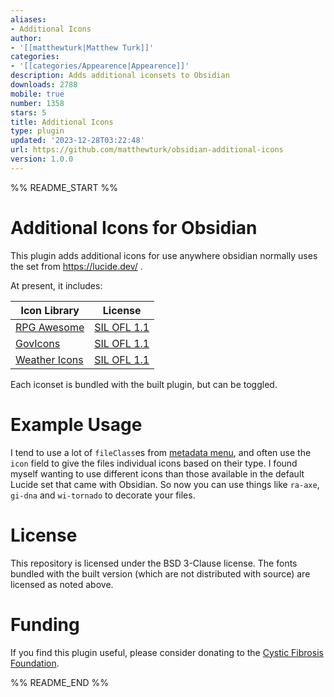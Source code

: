```yaml
---
aliases:
- Additional Icons
author:
- '[[matthewturk|Matthew Turk]]'
categories:
- '[[categories/Appearence|Appearence]]'
description: Adds additional iconsets to Obsidian
downloads: 2788
mobile: true
number: 1358
stars: 5
title: Additional Icons
type: plugin
updated: '2023-12-28T03:22:48'
url: https://github.com/matthewturk/obsidian-additional-icons
version: 1.0.0
---
```


%% README_START %%

# Additional Icons for Obsidian
This plugin adds additional icons for use anywhere obsidian normally uses the set from https://lucide.dev/ .

At present, it includes:

| Icon Library | License |
|-|-|
| [RPG Awesome](https://nagoshiashumari.github.io/Rpg-Awesome/) | [SIL OFL 1.1](https://openfontlicense.org/) |
| [GovIcons](https://govicons.io/) | [SIL OFL 1.1](https://openfontlicense.org/) |
| [Weather Icons](https://erikflowers.github.io/weather-icons/) | [SIL OFL 1.1](https://openfontlicense.org/) |

Each iconset is bundled with the built plugin, but can be toggled.

# Example Usage

I tend to use a lot of `fileClass`es from [metadata
menu](https://mdelobelle.github.io/metadatamenu/), and often use the `icon`
field to give the files individual icons based on their type.  I found myself
wanting to use different icons than those available in the default Lucide set
that came with Obsidian.  So now you can use things like `ra-axe`, `gi-dna` and
`wi-tornado` to decorate your files.

# License

This repository is licensed under the BSD 3-Clause license.  The fonts bundled
with the built version (which are not distributed with source) are licensed as
noted above.

# Funding

If you find this plugin useful, please consider donating to the [Cystic Fibrosis Foundation](https://give.cff.org/).


%% README_END %%